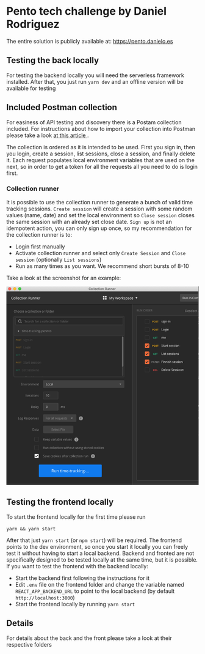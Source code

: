 # Pento tech challenge by Daniel Rodriguez

The entire solution is publicly available at: https://pento.danielo.es

## Testing the back locally
For testing the backend locally you will need the serverless framework installed.
After that, you just run `yarn dev` and an offline version will be available for testing

## Included Postman collection
For easiness of API testing and discovery there is a Postam collection included.
For instructions about how to import your collection into Postman please take a look [at this article ](https://learning.getpostman.com/docs/postman/collections/data-formats/#importing-postman-data).

The collection is ordered as it is intended to be used. First you sign in, then you login, create a session, list sessions, close a session, and finally delete it.
Each request populates local environment variables that are used on the next, so in order to get a token for all the requests all you need to do is login first.

### Collection runner
It is possible to use the collection runner to generate a bunch of valid time tracking sessions.
`Create session` will create a session with some random values (name, date) and set the local environment so `Close session` closes the same session with an already set close date.
`Sign up` is not an idempotent action, you can only sign up once, so my recommendation for the collection runner is to:
- Login first manually
- Activate collection runner and select only `Create Session` and `Close session` (optionally `List sessions`)
- Run as many times as you want. We recommend short bursts of 8-10

Take a look at the screenshot for an example:

![collection runner screenshot](./collection-runnner.png "col-runner")

## Testing the frontend locally
To start the frontend locally for the first time please run 
```
yarn && yarn start
```
After that just `yarn start` (or `npm start`) will be required. The frontend points to the dev environment, so once you start it locally you can freely test it without having to start a local backend.
Backend and fronted are not specifically designed to be tested locally at the same time, but it is possible.
If you want to test the frontend with the backend locally:
- Start the backend first following the instructions for it
- Edit `.env` file on the frontend folder and change the variable named `REACT_APP_BACKEND_URL` to point to the local backend (by default `http://localhost:3000`)
- Start the frontend locally by running `yarn start`

## Details
For details about the back and the front please take a look at their respective folders